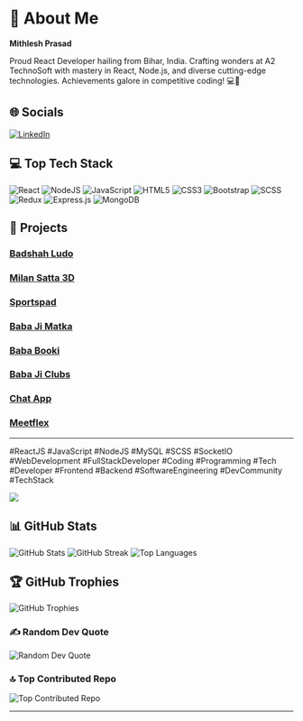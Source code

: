 <!-- Proudly created with GPRM ( https://gprm.itsvg.in ) -->

# 🌟 About Me

**Mithlesh Prasad**

Proud React Developer hailing from Bihar, India. Crafting wonders at A2 TechnoSoft with mastery in React, Node.js, and diverse cutting-edge technologies. Achievements galore in competitive coding! 💻🚀

## 🌐 Socials

[![LinkedIn](https://img.shields.io/badge/LinkedIn-%230077B5.svg?logo=linkedin&logoColor=white)](https://www.linkedin.com/in/mithlesh-prasad-5a68a41a3/) 

## 💻 Top Tech Stack

![React](https://img.shields.io/badge/react-%2320232a.svg?style=for-the-badge&logo=react&logoColor=%2361DAFB) 
![NodeJS](https://img.shields.io/badge/node.js-6DA55F?style=for-the-badge&logo=node.js&logoColor=white) 
![JavaScript](https://img.shields.io/badge/javascript-%23323330.svg?style=for-the-badge&logo=javascript&logoColor=%23F7DF1E) 
![HTML5](https://img.shields.io/badge/html5-%23E34F26.svg?style=for-the-badge&logo=html5&logoColor=white) 
![CSS3](https://img.shields.io/badge/css3-%231572B6.svg?style=for-the-badge&logo=css3&logoColor=white) 
![Bootstrap](https://img.shields.io/badge/bootstrap-%238511FA.svg?style=for-the-badge&logo=bootstrap&logoColor=white) 
![SCSS](https://img.shields.io/badge/SASS-hotpink.svg?style=for-the-badge&logo=SASS&logoColor=white) 
![Redux](https://img.shields.io/badge/redux-%23593d88.svg?style=for-the-badge&logo=redux&logoColor=white) 
![Express.js](https://img.shields.io/badge/express.js-%23404d59.svg?style=for-the-badge&logo=express&logoColor=%2361DAFB) 
![MongoDB](https://img.shields.io/badge/MongoDB-%234ea94b.svg?style=for-the-badge&logo=mongodb&logoColor=white)

## 🌟 Projects
### [Badshah Ludo](https://badshahludo.com/)

### [Milan Satta 3D](https://milansatta3d.com/Login)

### [Sportspad](https://www.sportspad.com/)

### [Baba Ji Matka](https://github.com/mithleshprasad/baba_ji_matka)

### [Baba Booki](https://bababooki.in/login)

### [Baba Ji Clubs](https://babajiclubs.com/)

### [Chat App](https://moonlit-smakager-2d0d10.netlify.app/)

### [Meetflex](https://meetflex.netlify.app/)

---
#ReactJS #JavaScript #NodeJS #MySQL #SCSS #SocketIO #WebDevelopment #FullStackDeveloper #Coding #Programming #Tech #Developer #Frontend #Backend #SoftwareEngineering #DevCommunity #TechStack

[![](https://visitcount.itsvg.in/api?id=mithleshprasad&icon=0&color=0)](https://visitcount.itsvg.in)

<!-- Proudly created with GPRM ( https://gprm.itsvg.in ) -->
## 📊 GitHub Stats

![GitHub Stats](https://github-readme-stats.vercel.app/api?username=mithleshprasad&theme=dark&hide_border=false&include_all_commits=false&count_private=false)
![GitHub Streak](https://github-readme-streak-stats.herokuapp.com/?user=mithleshprasad&theme=dark&hide_border=false)
![Top Languages](https://github-readme-stats.vercel.app/api/top-langs/?username=mithleshprasad&theme=dark&hide_border=false&include_all_commits=false&count_private=false&layout=compact)

## 🏆 GitHub Trophies

![GitHub Trophies](https://github-profile-trophy.vercel.app/?username=mithleshprasad&theme=radical&no-frame=false&no-bg=true&margin-w=4)

### ✍️ Random Dev Quote

![Random Dev Quote](https://quotes-github-readme.vercel.app/api?type=horizontal&theme=radical)

### 🔝 Top Contributed Repo

![Top Contributed Repo](https://github-contributor-stats.vercel.app/api?username=mithleshprasad&limit=5&theme=dark&combine_all_yearly_contributions=true)


---
